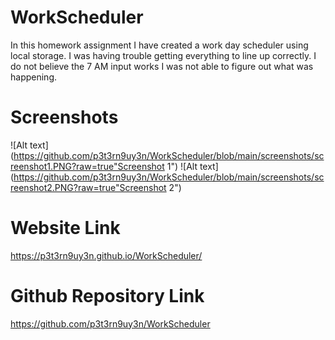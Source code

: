 # WorkScheduler

In this homework assignment I have created a work day scheduler using local storage. I was having trouble getting everything to line up correctly. I do not believe the 7 AM input works I was not able to figure out what was happening.

# Screenshots
![Alt text](https://github.com/p3t3rn9uy3n/WorkScheduler/blob/main/screenshots/screenshot1.PNG?raw=true"Screenshot 1")
![Alt text](https://github.com/p3t3rn9uy3n/WorkScheduler/blob/main/screenshots/screenshot2.PNG?raw=true"Screenshot 2")

# Website Link
https://p3t3rn9uy3n.github.io/WorkScheduler/

# Github Repository Link
https://github.com/p3t3rn9uy3n/WorkScheduler